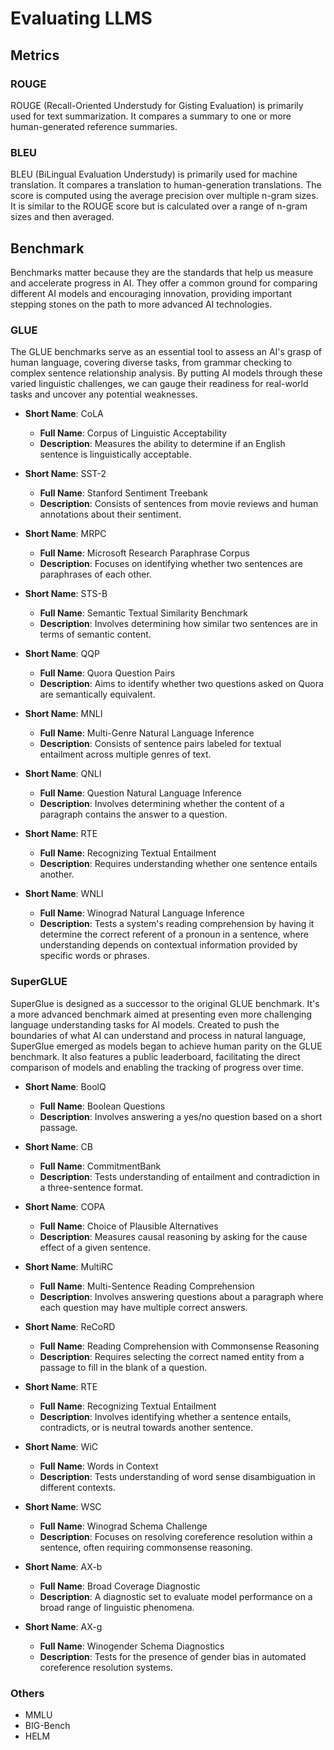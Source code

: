 # Evaluating LLMS

## Metrics

### ROUGE

ROUGE (Recall-Oriented Understudy for Gisting Evaluation) is primarily used
for text summarization. It compares a summary to one or more human-generated
reference summaries.

### BLEU

BLEU (BiLingual Evaluation Understudy) is primarily used for machine
translation. It compares a translation to human-generation translations.
The score is computed using the average precision over multiple n-gram sizes. It
is similar to the ROUGE score but is calculated over a range of n-gram sizes
and then averaged.

## Benchmark

Benchmarks matter because they are the standards that help us measure and
accelerate progress in AI. They offer a common ground for comparing
different AI models and encouraging innovation, providing important
stepping stones on the path to more advanced AI technologies.

### GLUE

The GLUE benchmarks serve as an essential tool to assess an AI's grasp of
human language, covering diverse tasks, from grammar checking to complex
sentence relationship analysis. By putting AI models through these varied
linguistic challenges, we can gauge their readiness for real-world tasks
and uncover any potential weaknesses.

* **Short Name**: CoLA
    * **Full Name**: Corpus of Linguistic Acceptability
    * **Description**: Measures the ability to determine if an English
     sentence is linguistically acceptable.

* **Short Name**: SST-2
    * **Full Name**: Stanford Sentiment Treebank
    * **Description**: Consists of sentences from movie reviews and human
     annotations about their sentiment.

* **Short Name**: MRPC
    * **Full Name**: Microsoft Research Paraphrase Corpus
    * **Description**: Focuses on identifying whether two sentences are
    paraphrases of each other.

* **Short Name**: STS-B
    * **Full Name**: Semantic Textual Similarity Benchmark
    * **Description**: Involves determining how similar two sentences are
     in terms of semantic content.

* **Short Name**: QQP
    * **Full Name**: Quora Question Pairs
    * **Description**: Aims to identify whether two questions asked on
     Quora are semantically equivalent.

* **Short Name**: MNLI
    * **Full Name**: Multi-Genre Natural Language Inference
    * **Description**: Consists of sentence pairs labeled for textual
     entailment across multiple genres of text.

* **Short Name**: QNLI
    * **Full Name**: Question Natural Language Inference
    * **Description**: Involves determining whether the content of a
     paragraph contains the answer to a question.

* **Short Name**: RTE
    * **Full Name**: Recognizing Textual Entailment
    * **Description**: Requires understanding whether one sentence entails another.

* **Short Name**: WNLI
    * **Full Name**: Winograd Natural Language Inference
    * **Description**: Tests a system's reading comprehension by having it
     determine the correct referent of a pronoun in a sentence, where
     understanding depends on contextual information provided by specific
      words or phrases.

### SuperGLUE

SuperGlue is designed as a successor to the original GLUE benchmark. It's
a more advanced benchmark aimed at presenting even more challenging
language understanding tasks for AI models. Created to push the boundaries
of what AI can understand and process in natural language, SuperGlue
emerged as models began to achieve human parity on the GLUE benchmark. It
also features a public leaderboard, facilitating the direct comparison of
models and enabling the tracking of progress over time.

* **Short Name**: BoolQ
    * **Full Name**: Boolean Questions
    * **Description**: Involves answering a yes/no question based on a short passage.

* **Short Name**: CB
    * **Full Name**: CommitmentBank
    * **Description**: Tests understanding of entailment and contradiction
    in a three-sentence format.

* **Short Name**: COPA
    * **Full Name**: Choice of Plausible Alternatives
    * **Description**: Measures causal reasoning by asking for the cause
    effect of a given sentence.

* **Short Name**: MultiRC
    * **Full Name**: Multi-Sentence Reading Comprehension
    * **Description**: Involves answering questions about a paragraph
     where each question may have multiple correct answers.

* **Short Name**: ReCoRD
    * **Full Name**: Reading Comprehension with Commonsense Reasoning
    * **Description**: Requires selecting the correct named entity from a
     passage to fill in the blank of a question.

* **Short Name**: RTE
    * **Full Name**: Recognizing Textual Entailment
    * **Description**: Involves identifying whether a sentence entails,
     contradicts, or is neutral towards another sentence.

* **Short Name**: WiC
    * **Full Name**: Words in Context
    * **Description**: Tests understanding of word sense disambiguation in
     different contexts.

* **Short Name**: WSC
    * **Full Name**: Winograd Schema Challenge
    * **Description**: Focuses on resolving coreference resolution within
     a sentence, often requiring commonsense reasoning.

* **Short Name**: AX-b
    * **Full Name**: Broad Coverage Diagnostic
    * **Description**: A diagnostic set to evaluate model performance on a
     broad range of linguistic phenomena.

* **Short Name**: AX-g
    * **Full Name**: Winogender Schema Diagnostics
    * **Description**: Tests for the presence of gender bias in automated
     coreference resolution systems.

### Others

* MMLU
* BIG-Bench
* HELM
